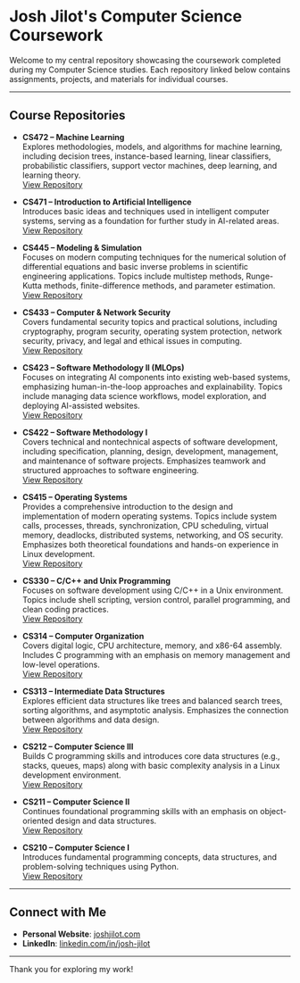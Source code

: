 # Josh Jilot's Computer Science Coursework

Welcome to my central repository showcasing the coursework completed during my Computer Science studies. Each repository linked below contains assignments, projects, and materials for individual courses.

---

## Course Repositories

- **CS472 – Machine Learning**  
  Explores methodologies, models, and algorithms for machine learning, including decision trees, instance-based learning, linear classifiers, probabilistic classifiers, support vector machines, deep learning, and learning theory.  
  [View Repository](https://github.com/jjjilot/CS472)

- **CS471 – Introduction to Artificial Intelligence**  
  Introduces basic ideas and techniques used in intelligent computer systems, serving as a foundation for further study in AI-related areas.  
  [View Repository](https://github.com/jjjilot/CS471)

- **CS445 – Modeling & Simulation**  
  Focuses on modern computing techniques for the numerical solution of differential equations and basic inverse problems in scientific engineering applications. Topics include multistep methods, Runge-Kutta methods, finite-difference methods, and parameter estimation.  
  [View Repository](https://github.com/jjjilot/CS445)

- **CS433 – Computer & Network Security**  
  Covers fundamental security topics and practical solutions, including cryptography, program security, operating system protection, network security, privacy, and legal and ethical issues in computing.  
  [View Repository](https://github.com/jjjilot/CS433)

- **CS423 – Software Methodology II (MLOps)**  
  Focuses on integrating AI components into existing web-based systems, emphasizing human-in-the-loop approaches and explainability. Topics include managing data science workflows, model exploration, and deploying AI-assisted websites.  
  [View Repository](https://github.com/jjjilot/CS423)

- **CS422 – Software Methodology I**  
  Covers technical and nontechnical aspects of software development, including specification, planning, design, development, management, and maintenance of software projects. Emphasizes teamwork and structured approaches to software engineering.  
  [View Repository](https://github.com/jjjilot/CS422)

- **CS415 – Operating Systems**  
  Provides a comprehensive introduction to the design and implementation of modern operating systems. Topics include system calls, processes, threads, synchronization, CPU scheduling, virtual memory, deadlocks, distributed systems, networking, and OS security. Emphasizes both theoretical foundations and hands-on experience in Linux development.  
  [View Repository](https://github.com/jjjilot/CS415)

- **CS330 – C/C++ and Unix Programming**  
  Focuses on software development using C/C++ in a Unix environment. Topics include shell scripting, version control, parallel programming, and clean coding practices.  
  [View Repository](https://github.com/jjjilot/CS330)

- **CS314 – Computer Organization**  
  Covers digital logic, CPU architecture, memory, and x86-64 assembly. Includes C programming with an emphasis on memory management and low-level operations.  
  [View Repository](https://github.com/jjjilot/CS314)

- **CS313 – Intermediate Data Structures**  
  Explores efficient data structures like trees and balanced search trees, sorting algorithms, and asymptotic analysis. Emphasizes the connection between algorithms and data design.  
  [View Repository](https://github.com/jjjilot/CS313)

- **CS212 – Computer Science III**  
  Builds C programming skills and introduces core data structures (e.g., stacks, queues, maps) along with basic complexity analysis in a Linux development environment.  
  [View Repository](https://github.com/jjjilot/CS212)

- **CS211 – Computer Science II**  
  Continues foundational programming skills with an emphasis on object-oriented design and data structures.  
  [View Repository](https://github.com/jjjilot/CS211)

- **CS210 – Computer Science I**  
  Introduces fundamental programming concepts, data structures, and problem-solving techniques using Python.  
  [View Repository](https://github.com/jjjilot/CS210)

---

## Connect with Me

- **Personal Website**: [joshjilot.com](https://joshjilot.com)  
- **LinkedIn**: [linkedin.com/in/josh-jilot](https://www.linkedin.com/in/josh-jilot-4620472b2/)  

---

Thank you for exploring my work!
